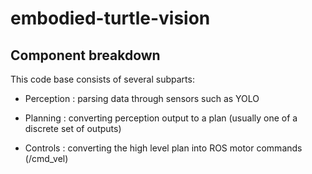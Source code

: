 # embodied-turtle-vision


## Component breakdown

This code base consists of several subparts:

- Perception : parsing data through sensors such as YOLO

- Planning : converting perception output to a plan (usually one of a discrete set of outputs)

- Controls : converting the high level plan into ROS motor commands (/cmd\_vel)

